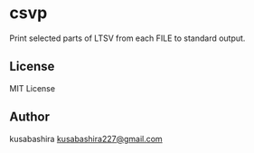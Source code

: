 csvp
====

Print selected parts of LTSV from each FILE to standard output.

License
-------

MIT License

Author
------

kusabashira <kusabashira227@gmail.com>
